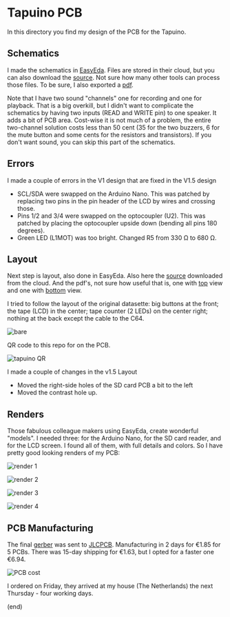 # Tapuino PCB

In this directory you find my design of the PCB for the Tapuino.


## Schematics

I made the schematics in [EasyEda](https://easyeda.com).
Files are stored in their cloud, but you can also download the [source](Tapuino-sch-v1.5.json).
Not sure how many other tools can process those files.
To be sure, I also exported a [pdf](Tapuino-sch-v1.5.pdf).

Note that I have two sound "channels" one for recording and one for playback.
That is a big overkill, but I didn't want to complicate the schematics
by having two inputs (READ and WRITE pin) to one speaker. It adds a bit of PCB area.
Cost-wise it is not much of a problem, the entire two-channel solution costs less 
than 50 cent (35 for the two buzzers, 6 for the mute button and some cents for the
resistors and transistors). If you don't want sound, you can skip this part of the
schematics.


## Errors

I made a couple of errors in the V1 design that are fixed in the V1.5 design
- SCL/SDA were swapped on the Arduino Nano.
  This was patched by replacing two pins in the pin header of the LCD by wires and crossing those.
- Pins 1/2 and 3/4 were swapped on the optocoupler (U2).
  This was patched by placing the optocoupler upside down (bending all pins 180 degrees).
- Green LED (L1MOT) was too bright.
  Changed R5 from 330 Ω to 680 Ω.


## Layout

Next step is layout, also done in EasyEda. Also here the [source](Tapuino-pcb-v1.5.json) downloaded from the cloud.
And the pdf's, not sure how useful that is, one with [top](Tapuino-pcb-v1.5-top.pdf) view and one with [bottom](Tapuino-pcb-v1.5-bot.pdf) view.

I tried to follow the layout of the original datasette: big buttons at the front;
the tape (LCD) in the center; tape counter (2 LEDs) on the center right; nothing at the back 
except the cable to the C64.

![bare](bare.png)

QR code to this repo for on the PCB.

![tapuino QR](tapuino.png)

I made a couple of changes in the v1.5 Layout
- Moved the right-side holes of the SD card PCB a bit to the left
- Moved the contrast hole up.


## Renders

Those fabulous colleague makers using EasyEda, create wonderful "models".
I needed three: for the Arduino Nano, for the SD card reader, and for the LCD screen.
I found all of them, with full details and colors.
So I have pretty good looking renders of my PCB:


![render 1](Tapuino-3D-v1.5-1.png)

![render 2](Tapuino-3D-v1.5-2.png)

![render 3](Tapuino-3D-v1.5-3.png)

![render 4](Tapuino-3D-v1.5-4.png)


## PCB Manufacturing

The final [gerber](Tapuino-gerber-v1.5.zip) was sent to [JLCPCB](https://jlcpcb.com/DMP).
Manufacturing in 2 days for €1.85 for 5 PCBs. There was 15-day shipping for €1.63, but I opted for
a faster one €6.94.

![PCB cost](pcbcost.png)

I ordered on Friday, they arrived at my house (The Netherlands) the next Thursday - four working days.


(end)
